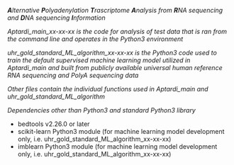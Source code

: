 ***A**lternative **P**olyadenylation **T**rascriptome **A**nalysis from **R**NA sequencing and **D**NA sequencing **I**nformation*

*Aptardi_main_xx-xx-xx is the code for analysis of test data that is ran from the command line and operates in the Python3 environment*

*uhr_gold_standard_ML_algorithm_xx-xx-xx is the Python3 code used to train the default supervised machine learning model utilized in Aptardi_main and built from publicly available universal human reference RNA sequencing and PolyA sequencing data*

*Other files contain the individual functions used in Aptardi_main and uhr_gold_standard_ML_algorithm*

*Dependencies other than Python3 and standard Python3 library*
 * bedtools v2.26.0 or later
 * scikit-learn Python3 module (for machine learning model development only, i.e. uhr_gold_standard_ML_algorithm_xx-xx-xx)
 * imblearn Python3 module (for machine learning model development only, i.e. uhr_gold_standard_ML_algorithm_xx-xx-xx)
